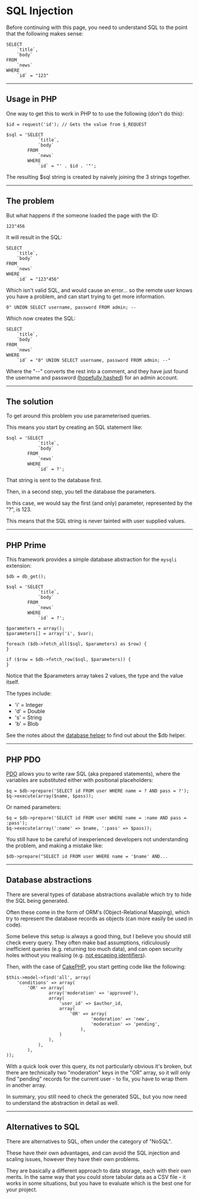 
# SQL Injection

Before continuing with this page, you need to understand SQL to the point that the following makes sense:

	SELECT
		`title`,
		`body`
	FROM
		`news`
	WHERE
		`id` = "123"

---

## Usage in PHP

One way to get this to work in PHP to to use the following (don't do this):

	$id = request('id'); // Gets the value from $_REQUEST

	$sql = 'SELECT
				`title`,
				`body`
			FROM
				`news`
			WHERE
				`id` = "' . $id . '"';

The resulting $sql string is created by naively joining the 3 strings together.

---

## The problem

But what happens if the someone loaded the page with the ID:

	123"456

It will result in the SQL:

	SELECT
		`title`,
		`body`
	FROM
		`news`
	WHERE
		`id` = "123"456"

Which isn't valid SQL, and would cause an error... so the remote user knows you have a problem, and can start trying to get more information.

	0" UNION SELECT username, password FROM admin; --

Which now creates the SQL:

	SELECT
		`title`,
		`body`
	FROM
		`news`
	WHERE
		`id` = "0" UNION SELECT username, password FROM admin; --"

Where the "--" converts the rest into a comment, and they have just found the username and password ([hopefully hashed](../../../doc/security/logins.md)) for an admin account.

---

## The solution

To get around this problem you use parameterised queries.

This means you start by creating an SQL statement like:

	$sql = 'SELECT
				`title`,
				`body`
			FROM
				`news`
			WHERE
				`id` = ?';

That string is sent to the database first.

Then, in a second step, you tell the database the parameters.

In this case, we would say the first (and only) parameter, represented by the "?", is 123.

This means that the SQL string is never tainted with user supplied values.

---

## PHP Prime

This framework provides a simple database abstraction for the `mysqli` extension:

	$db = db_get();

	$sql = 'SELECT
				`title`,
				`body`
			FROM
				`news`
			WHERE
				`id` = ?';

	$parameters = array();
	$parameters[] = array('i', $var);

	foreach ($db->fetch_all($sql, $parameters) as $row) {
	}

	if ($row = $db->fetch_row($sql, $parameters)) {
	}

Notice that the $parameters array takes 2 values, the type and the value itself.

The types include:

- 'i' = Integer
- 'd' = Double
- 's' = String
- 'b' = Blob

See the notes about the [database helper](../../../doc/system/database.md) to find out about the $db helper.

---

## PHP PDO

[PDO](https://php.net/pdo) allows you to write raw SQL (aka prepared statements), where the variables are substituted either with positional placeholders:

	$q = $db->prepare('SELECT id FROM user WHERE name = ? AND pass = ?');
	$q->execute(array($name, $pass));

Or named parameters:

	$q = $db->prepare('SELECT id FROM user WHERE name = :name AND pass = :pass');
	$q->execute(array(':name' => $name, ':pass' => $pass));

You still have to be careful of inexperienced developers not understanding the problem, and making a mistake like:

	$db->prepare("SELECT id FROM user WHERE name = '$name' AND...

---

## Database abstractions

There are several types of database abstractions available which try to hide the SQL being generated.

Often these come in the form of ORM's (Object-Relational Mapping), which try to represent the database records as objects (can more easily be used in code).

Some believe this setup is always a good thing, but I believe you should still check every query. They often make bad assumptions, ridiculously inefficient queries (e.g. returning too much data), and can open security holes without you realising (e.g. [not escaping identifiers](http://www.codeyellow.nl/identifier-sqli.html)).

Then, with the case of [CakePHP](http://book.cakephp.org/2.0/en/models/retrieving-your-data.html), you start getting code like the following:

	$this->model->find('all', array(
		'conditions' => array(
			'OR' => array(
					array('moderation' => 'approved'),
					array(
						'user_id' => $author_id,
						array(
							'OR' => array(
									'moderation' => 'new',
									'moderation' => 'pending',
								),
						)
					),
				),
			),
	));

With a quick look over this query, its not particularly obvious it's broken, but there are technically two "moderation" keys in the "OR" array, so it will only find "pending" records for the current user - to fix, you have to wrap them in another array.

In summary, you still need to check the generated SQL, but you now need to understand the abstraction in detail as well.

---

## Alternatives to SQL

There are alternatives to SQL, often under the category of "NoSQL".

These have their own advantages, and can avoid the SQL injection and scaling issues, however they have their own problems.

They are basically a different approach to data storage, each with their own merits. In the same way that you could store tabular data as a CSV file - it works in some situations, but you have to evaluate which is the best one for your project.
